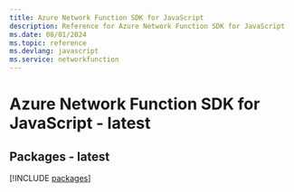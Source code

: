 ```yaml
---
title: Azure Network Function SDK for JavaScript
description: Reference for Azure Network Function SDK for JavaScript
ms.date: 08/01/2024
ms.topic: reference
ms.devlang: javascript
ms.service: networkfunction
---
```

# Azure Network Function SDK for JavaScript - latest
## Packages - latest
[!INCLUDE [packages](network-function-index.md)]